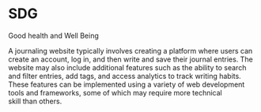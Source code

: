# SDG

Good health and Well Being

A journaling website typically involves creating a platform where users can create an account, log in, and then write and save their journal entries. The website may also include additional features such as the ability to search and filter entries, add tags, and access analytics to track writing habits. These features can be implemented using a variety of web development tools and frameworks, some of which may require more technical skill than others.
